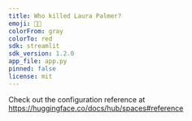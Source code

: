 ```yaml
---
title: Who killed Laura Palmer?
emoji: 🗻🗻
colorFrom: gray
colorTo: red
sdk: streamlit
sdk_version: 1.2.0
app_file: app.py
pinned: false
license: mit
---
```


Check out the configuration reference at https://huggingface.co/docs/hub/spaces#reference
